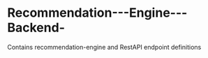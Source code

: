# Recommendation---Engine---Backend-
Contains recommendation-engine and RestAPI endpoint definitions

